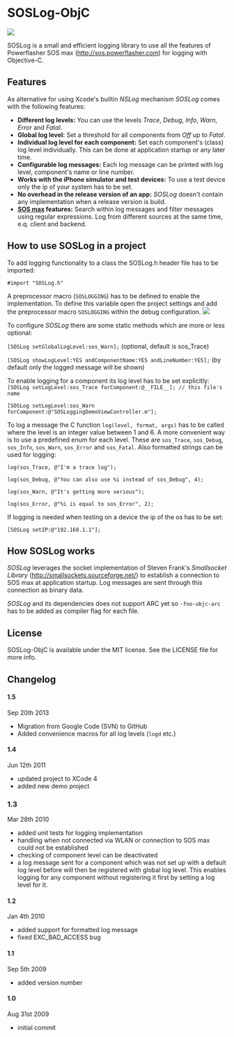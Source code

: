 SOSLog-ObjC
===========

<img src="https://raw.github.com/testzugang/soslog-objc/master/assets/sos_logging_objc1.jpg"/>

SOSLog is a small and efficient logging library to use all the features of Powerflasher SOS max (http://sos.powerflasher.com) for logging with Objective-C.


## Features

As alternative for using Xcode's builtin _NSLog_ mechanism _SOSLog_ comes with the following features:
  * **Different log levels:**
  You can use the levels _Trace_, _Debug_, _Info_, _Warn_, _Error_ and _Fatal_.
  * **Global log level:**
  Set a threshold for all components from _Off_ up to _Fatal_.
  * **Individual log level for each component:**
  Set each component's (class) log level individually. This can be done at application startup or any later time.
  * **Configurable log messages:**
  Each log message can be printed with log level, component's name or line number.
  * **Works with the iPhone simulator and test devices:**
  To use a test device only the ip of your system has to be set.
  * **No overhead in the release version of an app:**
  _SOSLog_ doesn't contain any implementation when a release version is build.
  * **<a href="http://sos.powerflasher.com">SOS max</a> features:**
  Search within log messages and filter messages using regular expressions. Log from different sources at the same time, e.q. client and backend.

## How to use SOSLog in a project

To add logging functionality to a class the SOSLog.h header file has to be imported:

  `#import "SOSLog.h"`

A preprocessor macro (`SOSLOGGING`) has to be defined to enable the implementation. To define this variable open the project settings and add the preprocessor macro `SOSLOGGING` within the debug configuration.
<img src="https://raw.github.com/testzugang/soslog-objc/master/assets/SOSLog%20preprocessor%20setting%20XCode%204.png"/>

To configure _SOSLog_ there are some static methods which are more or less optional:

  `[SOSLog setGlobalLogLevel:sos_Warn];` (optional, default is sos_Trace)

  `[SOSLog showLogLevel:YES andComponentName:YES andLineNumber:YES];` (by default only the logged message will be shown)

To enable logging for a component its log level has to be set explicitly:
  `[SOSLog setLogLevel:sos_Trace forComponent:@__FILE__]; // this file's name`

  `[SOSLog setLogLevel:sos_Warn forComponent:@"SOSLoggingDemoViewController.m"];`

To log a message the C function `log(level, format, args)` has to be called where the level is an integer value between 1 and 6. A more convenient way is to use a predefined enum for each level. These are `sos_Trace`, `sos_Debug`, `sos_Info`, `sos_Warn`, `sos_Error` and `sos_Fatal`. Also formatted strings can be used for logging:

  `log(sos_Trace, @"I'm a trace log");`

  `log(sos_Debug, @"You can also use %i instead of sos_Debug", 4);`

  `log(sos_Warn, @"It's getting more serious");`

  `log(sos_Error, @"%i is equal to sos_Error", 2);`

If logging is needed when testing on a device the ip of the os has to be set:

  `[SOSLog setIP:@"192.168.1.1"];`

## How SOSLog works

_SOSLog_ leverages the socket implementation of Steven Frank's _Smallsocket Library_ (http://smallsockets.sourceforge.net/) to establish a connection to SOS max at application startup. Log messages are sent through this connection as binary data.

_SOSLog_ and its dependencies does not support ARC yet so `-fno-objc-arc` has to be added as compiler flag for each file.

## License

SOSLog-ObjC is available under the MIT license. See the LICENSE file for more info.

## Changelog

#### 1.5
Sep 20th 2013
* Migration from Google Code (SVN) to GitHub
* Added convenience macros for all log levels (`logd` etc.)

#### 1.4
Jun 12th 2011
 * updated project to XCode 4
 * added new demo project

### 1.3
Mar 28th 2010
 * added unit tests for logging implementation
 * handling when not connected via WLAN or connection to SOS max could not be established
 * checking of component level can be deactivated
 * a log message sent for a component which was not set up with a default log level before will then be registered with global log level. This enables logging for any component without registering it first by setting a log level for it.

#### 1.2
Jan 4th 2010
 * added support for formatted log message
 * fixed EXC_BAD_ACCESS bug

#### 1.1
Sep 5th 2009
 * added version number

#### 1.0
Aug 31st 2009
 * initial commit
